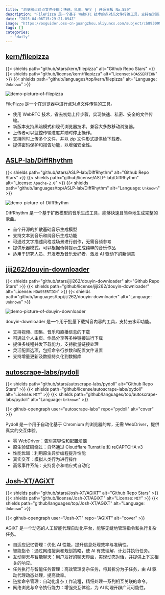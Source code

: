 ```yaml
---
title: "浏览器点对点文件传输：快速、私密、安全 | 开源日报 No.559"
description: "FilePizza 是一个基于 WebRTC 技术的点对点文件传输工具，支持在浏览器中实现快速、私密、安全的文件传输。它支持黑暗模式、现代浏览器技术、多文件上传、密码保护和传输进度监控，兼容大多数移动浏览器。"
date: "2025-04-06T15:29:21.094Z"
image: "https://osguider.oss-cn-guangzhou.aliyuncs.com/subject/cb89309933dfb0aa263021045e8c3219.png"
tags: []
categories:
  - "daily"
---
```


## [kern/filepizza](https://github.com/kern/filepizza)

{{< shields path="github/stars/kern/filepizza" alt="Github Repo Stars" >}} {{< shields path="github/license/kern/filepizza" alt="License: `NOASSERTION`" >}} {{< shields path="github/languages/top/kern/filepizza" alt="Language: `Unknown`" >}}

![demo-picture-of-filepizza](https://static.osguider.com/subject/github/kern/filepizza/c347e3eceb2bbbeca8c5e9ed59e5af56.png)

FilePizza 是一个在浏览器中进行点对点文件传输的工具。

- 使用 WebRTC 技术，省去初始上传步骤，实现快速、私密、安全的文件传输。
- 新版本支持黑暗模式和现代浏览器技术，兼容大多数移动浏览器。
- 上传者可以监控传输进度并随时停止操作。
- 支持同时上传多个文件，并以 zip 文件形式提供给下载者。
- 提供密码保护和报告功能，以增强安全性。
  
## [ASLP-lab/DiffRhythm](https://github.com/ASLP-lab/DiffRhythm)

{{< shields path="github/stars/ASLP-lab/DiffRhythm" alt="Github Repo Stars" >}} {{< shields path="github/license/ASLP-lab/DiffRhythm" alt="License: `Apache-2.0`" >}} {{< shields path="github/languages/top/ASLP-lab/DiffRhythm" alt="Language: `Unknown`" >}}

![demo-picture-of-DiffRhythm](https://static.osguider.com/subject/github/ASLP-lab/DiffRhythm/21c848c3f108a265ec023959ca3c2461.jpg)

DiffRhythm 是一个基于扩散模型的音乐生成工具，能够快速且简单地生成完整的歌曲。

- 首个开源的扩散基础音乐生成模型
- 支持文本到音乐和纯音乐生成功能
- 可通过文字描述风格或场景进行创作，无需音频参考
- 提供乐器模式，可以根据奇特提示生成纯粹的音乐作品
- 适用于研究人员、开发者及音乐爱好者，激发 AI 驱动下的新创意
  
## [jiji262/douyin-downloader](https://github.com/jiji262/douyin-downloader)

{{< shields path="github/stars/jiji262/douyin-downloader" alt="Github Repo Stars" >}} {{< shields path="github/license/jiji262/douyin-downloader" alt="License: `NOASSERTION`" >}} {{< shields path="github/languages/top/jiji262/douyin-downloader" alt="Language: `Unknown`" >}}

![demo-picture-of-douyin-downloader](https://static.osguider.com/subject/github/jiji262/douyin-downloader/ef68888cd7d3960183844b8f0e2f5c15.png)

douyin-downloader 是一个用于批量下载抖音内容的工具，支持去水印功能。

- 支持视频、图集、音乐和直播信息的下载
- 可通过个人主页、作品分享等多种链接进行下载
- 提供多线程并发下载能力，支持批量链接处理
- 灵活配置选项，包括命令行参数和配置文件设置
- 支持增量更新及数据持久化到数据库
  
## [autoscrape-labs/pydoll](https://github.com/autoscrape-labs/pydoll)

{{< shields path="github/stars/autoscrape-labs/pydoll" alt="Github Repo Stars" >}} {{< shields path="github/license/autoscrape-labs/pydoll" alt="License: `MIT`" >}} {{< shields path="github/languages/top/autoscrape-labs/pydoll" alt="Language: `Unknown`" >}}

{{< github-opengraph user="autoscrape-labs" repo="pydoll" alt="cover" >}}

Pydoll 是一个用于自动化基于 Chromium 的浏览器的库，无需 WebDriver，提供真实的交互体验。

- 零 WebDriver：告别兼容性和配置烦恼
- 原生验证码绕过：自然通过 Cloudflare Turnstile 和 reCAPTCHA v3
- 性能优越：利用原生异步编程提升性能
- 真实交互：模拟人类行为进行操作
- 高级事件系统：支持复杂和响应式自动化
  
## [Josh-XT/AGiXT](https://github.com/Josh-XT/AGiXT)

{{< shields path="github/stars/Josh-XT/AGiXT" alt="Github Repo Stars" >}} {{< shields path="github/license/Josh-XT/AGiXT" alt="License: `MIT`" >}} {{< shields path="github/languages/top/Josh-XT/AGiXT" alt="Language: `Unknown`" >}}

{{< github-opengraph user="Josh-XT" repo="AGiXT" alt="cover" >}}

AGiXT 是一个动态的人工智能代理自动化平台，能够无缝地管理指令和执行复杂任务。

- 自适应记忆管理：优化 AI 性能，提升信息处理效率与准确性。
- 智能指令：通过网络搜索和规划策略，使 AI 有效理解、计划并执行任务。
- 互动聊天与智能聊天：用户友好的聊天界面，实现动态对话，并提供上下文相关的响应。
- 任务执行与智能任务管理：高效管理复杂任务，将其拆分为子任务，由 AI 驱动代理动态处理，提高效率。
- 链接命令管理：自动化复杂工作流程，精细处理一系列相互关联的命令。
- 网络浏览与命令执行能力：增强交互体验，为 AI 助理开辟广泛可能性。
  

